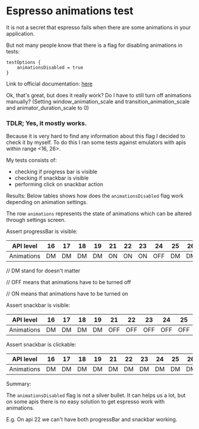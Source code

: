 # Espresso animations test

It is not a secret that espresso fails when there are some animations in your application.

But not many people know that there is a flag for disabling animations in tests:
```
testOptions {
    animationsDisabled = true
}
```
Link to official documentation: [here](https://google.github.io/android-gradle-dsl/current/com.android.build.gradle.internal.dsl.TestOptions.html#com.android.build.gradle.internal.dsl.TestOptions:animationsDisabled)

Ok, that's great, but does it really work? Do I have to still turn off animations manually? 
(Setting window_animation_scale and transition_animation_scale and animator_duration_scale to 0)

### TDLR; Yes, it mostly works.

Because it is very hard to find any information about this flag I decided to check it by myself.
To do this I ran some tests against emulators with apis within range <16, 26>.

My tests consists of:
- checking if progress bar is visible
- checking if snackbar is visible
- performing click on snackbar action

Results:
Below tables shows how does the `animationsDisabled` flag work depending on animation settings.

The row `animations` represents the state of animations which can be altered through settings screen.

Assert progressBar is visible:

| API level  | 16 | 17 | 18 | 19 | 21 | 22 | 23 | 24  | 25 | 26 |
|------------|----|----|----|----|----|----|----|-----|----|----|
| Animations | DM | DM | DM | DM | ON | ON | ON | OFF | DM | DM |

// DM stand for doesn't matter

// OFF means that animations have to be turned off

// ON means that animations have to be turned on

Assert snackbar is visible:

| API level  | 16 | 17 | 18 | 19 | 21  | 22  | 23  | 24  | 25  | 26  |
|------------|----|----|----|----|-----|-----|-----|-----|-----|-----|
| Animations | DM | DM | DM | DM | OFF | OFF | OFF | OFF | OFF | OFF |

Assert snackbar is clickable:

| API level  | 16 | 17 | 18 | 19 | 21  | 22  | 23  | 24  | 25  | 26  |
|------------|----|----|----|----|-----|-----|-----|-----|-----|-----|
| Animations | DM | DM | DM | DM | DM  | DM  | DM  | DM  | DM  | DM  |

Summary:

The `animationsDisabled` flag is not a silver bullet. It can helps us a lot, 
but on some apis there is no easy solution to get espresso work with animations. 

E.g. On api 22 we can't have both progressBar and snackbar working.